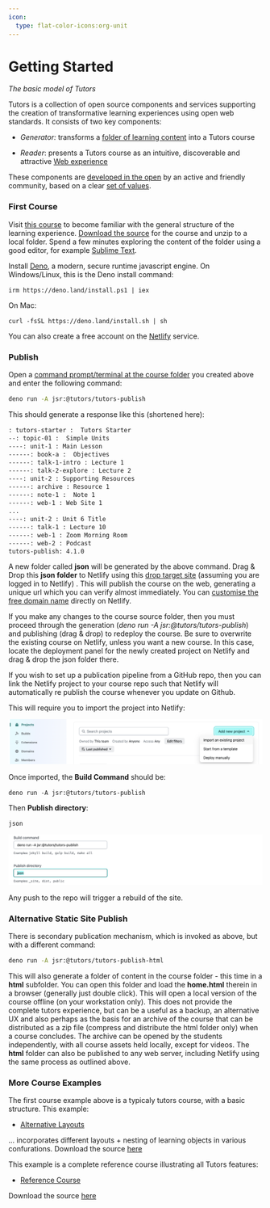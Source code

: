 ```yaml
---
icon:
  type: flat-color-icons:org-unit
---
```


# Getting Started

*The basic model of Tutors*

Tutors is a collection of open source components and services supporting the creation of transformative learning experiences using open web standards. It consists of two key components:

- *Generator:*  transforms a [folder of learning content](https://github.com/tutors-sdk/tutors-reference-course)  into a Tutors course

- *Reader*: presents a Tutors course as an intuitive, discoverable and attractive [Web experience](https://tutors.dev/course/reference-course)

These components are [developed in the open](https://github.com/tutors-sdk/tutors) by an active and friendly community, based on a clear [set of values](https://tutors.dev/note/tutors-reference-manual/unit-0/note-12).

### First Course

Visit [this course](https://tutors.dev/course/tutors-starter-course) to become familiar with the general structure of the learning experience. [Download the source](https://github.com/tutors-sdk/tutors-starter/archive/refs/heads/master.zip) for the course and unzip to a local folder. Spend a few minutes exploring the content of the folder using a good editor, for example [Sublime Text](https://www.sublimetext.com/).

Install [Deno](https://deno.com/),  a modern, secure runtime javascript engine. On Windows/Linux, this is the Deno install command:

~~~
irm https://deno.land/install.ps1 | iex
~~~

On Mac:

~~~
curl -fsSL https://deno.land/install.sh | sh
~~~

You can also create a free account on the [Netlify](https://www.netlify.com/) service.

### Publish

Open a [command prompt/terminal at the course folder](https://www.groovypost.com/howto/open-command-window-terminal-window-specific-folder-windows-mac-linux/) you created above and enter the following command:

~~~bash
deno run -A jsr:@tutors/tutors-publish
~~~

This should generate a response like this (shortened here):

~~~text
: tutors-starter :  Tutors Starter
--: topic-01 :  Simple Units
----: unit-1 : Main Lesson
------: book-a :  Objectives
------: talk-1-intro : Lecture 1
------: talk-2-explore : Lecture 2
----: unit-2 : Supporting Resources
------: archive : Resource 1
------: note-1 :  Note 1
------: web-1 : Web Site 1
...
----: unit-2 : Unit 6 Title
------: talk-1 : Lecture 10
------: web-1 : Zoom Morning Room
------: web-2 : Podcast
tutors-publish: 4.1.0
~~~

A new folder called **json** will be generated by the above command. Drag & Drop this **json folder** to Netlify using this [drop target site](https://app.netlify.com/drop/) (assuming you are logged in to Netlify) . This will publish the course on the web, generating a unique url which you can verify almost immediately.  You can [customise the free domain name](https://stevemats.medium.com/how-to-rename-netlifys-default-subdomain-name-e2d493e40d6e) directly on Netlify.

If you make any changes to the course source folder, then you must proceed through the generation (*deno run -A jsr:@tutors/tutors-publish*) and publishing (drag & drop) to redeploy the course. Be sure to overwrite the existing course on Netlify, unless you want a new course. In this case, locate the deployment panel for the newly created project on Netlify and drag & drop the json folder there.

If you wish to set up a publication pipeline from a GitHub repo, then you can link the Netlify project to your course repo such that Netlify will automatically re publish the course whenever you update on Github.

This will require you to import the project into Netlify:

![](img/netlify-1.png)

Once imported, the **Build Command** should be:

~~~
deno run -A jsr:@tutors/tutors-publish
~~~

Then **Publish directory**:

~~~
json
~~~

![](img/netlify-2.png)

Any push to the repo will trigger a rebuild of the site.

### Alternative Static Site Publish

There is secondary publication mechanism, which is invoked as above, but with a different command:

~~~bash
deno run -A jsr:@tutors/tutors-publish-html
~~~

This will also generate a folder of content in the course folder - this time in a **html** subfolder. You can open this folder and load the **home.html** therein in a browser (generally just double click). This will open a local version of the course offline (on your workstation only). This does not provide the complete tutors experience, but can be a useful as a backup, an alternative UX and also perhaps as the basis for an archive of the course that can be distributed as a zip file (compress and distribute the html folder only) when a course concludes. The archive can be opened by the students independently, with all course assets held locally, except for videos. The **html** folder can also be published to any web server, including Netlify using the same process as outlined above.

### More Course Examples

The first course example above is a typicaly tutors course, with a basic structure. This example:

- [Alternative Layouts](/course/layout-reference-course)

... incorporates different layouts + nesting of learning objects in various confurations. Download the source [here](https://github.com/tutors-sdk/layout-reference-course/archive/refs/heads/main.zip) 


This example is a complete reference course illustrating all Tutors features:

- [Reference Course](/course/reference-course)

Download the source [here](https://github.com/tutors-sdk/tutors-reference-course/archive/refs/heads/main.zip) 

